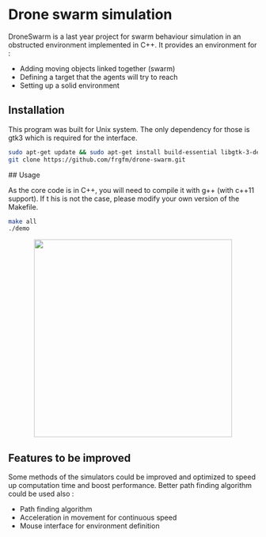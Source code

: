 # Drone swarm simulation

DroneSwarm is a last year project for swarm behaviour simulation in an obstructed environment implemented in C++. It provides an environment for :

- Adding moving objects linked together (swarm)
- Defining a target that the agents will try to reach
- Setting up a solid environment



## Installation

This program was built for Unix system. The only dependency for those is gtk3 which is required for the interface.

```bash
sudo apt-get update && sudo apt-get install build-essential libgtk-3-dev
git clone https://github.com/frgfm/drone-swarm.git
```



## Usage

As the core code is in C++, you will need to compile it with g++ (with c++11 support). If t his is not the case, please modify your own version of the Makefile.

```bash
make all
./demo
```



<p align="center"><img align="center" src="https://github.com/frgfm/drone-swarm/blob/master/static/images/drone-swarm.gif" width="400" /></p>



## Features to be improved

Some methods of the simulators could be improved and optimized to speed up computation time and boost performance. Better path finding algorithm could be used also : 

- Path finding algorithm
- Acceleration in movement for continuous speed
- Mouse interface for environment definition
